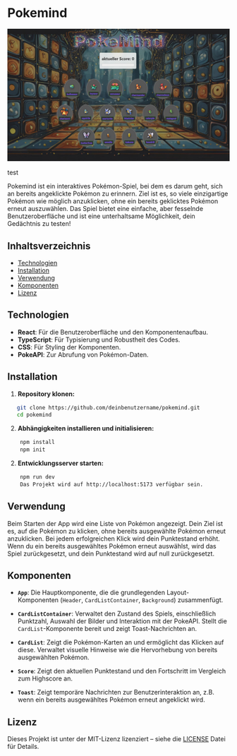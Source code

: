# Pokemind



![pokemindImage](src/assets/pokemindImage.jpg)

test
 

Pokemind ist ein interaktives Pokémon-Spiel, bei dem es darum geht, sich an bereits angeklickte Pokémon zu erinnern. Ziel ist es, so viele einzigartige Pokémon wie möglich anzuklicken, ohne ein bereits geklicktes Pokémon erneut auszuwählen. Das Spiel bietet eine einfache, aber fesselnde Benutzeroberfläche und ist eine unterhaltsame Möglichkeit, dein Gedächtnis zu testen!

## Inhaltsverzeichnis

- [Technologien](#technologien)
- [Installation](#installation)
- [Verwendung](#verwendung)
- [Komponenten](#komponenten)
- [Lizenz](#lizenz)

## Technologien

- **React**: Für die Benutzeroberfläche und den Komponentenaufbau.
- **TypeScript**: Für Typisierung und Robustheit des Codes.
- **CSS**: Für Styling der Komponenten.
- **PokeAPI**: Zur Abrufung von Pokémon-Daten.

## Installation

1. **Repository klonen:**

```bash
   git clone https://github.com/deinbenutzername/pokemind.git
   cd pokemind
```

2. **Abhängigkeiten installieren und initialisieren:**

```bash
    npm install
    npm init
```
2. **Entwicklungsserver starten:**

```bash
    npm run dev
    Das Projekt wird auf http://localhost:5173 verfügbar sein.
```

## Verwendung

Beim Starten der App wird eine Liste von Pokémon angezeigt. Dein Ziel ist es, auf die Pokémon zu klicken, ohne bereits ausgewählte Pokémon erneut anzuklicken. Bei jedem erfolgreichen Klick wird dein Punktestand erhöht. Wenn du ein bereits ausgewähltes Pokémon erneut auswählst, wird das Spiel zurückgesetzt, und dein Punktestand wird auf null zurückgesetzt.

## Komponenten

- **`App`**: Die Hauptkomponente, die die grundlegenden Layout-Komponenten (`Header`, `CardListContainer`, `Background`) zusammenfügt.

- **`CardListContainer`**: Verwaltet den Zustand des Spiels, einschließlich Punktzahl, Auswahl der Bilder und Interaktion mit der PokeAPI. Stellt die `CardList`-Komponente bereit und zeigt Toast-Nachrichten an.

- **`CardList`**: Zeigt die Pokémon-Karten an und ermöglicht das Klicken auf diese. Verwaltet visuelle Hinweise wie die Hervorhebung von bereits ausgewählten Pokémon.

- **`Score`**: Zeigt den aktuellen Punktestand und den Fortschritt im Vergleich zum Highscore an.

- **`Toast`**: Zeigt temporäre Nachrichten zur Benutzerinteraktion an, z.B. wenn ein bereits ausgewähltes Pokémon erneut angeklickt wird.

## Lizenz

Dieses Projekt ist unter der MIT-Lizenz lizenziert – siehe die [LICENSE](LICENSE) Datei für Details.
